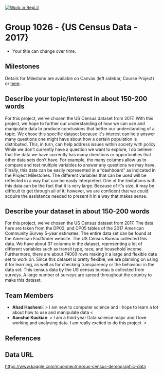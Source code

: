 [![Work in Repl.it](https://classroom.github.com/assets/work-in-replit-14baed9a392b3a25080506f3b7b6d57f295ec2978f6f33ec97e36a161684cbe9.svg)](https://classroom.github.com/online_ide?assignment_repo_id=362838&assignment_repo_type=GroupAssignmentRepo)
# Group 1026 - {US Census Data - 2017}

- Your title can change over time.

## Milestones

Details for Milestone are available on Canvas (left sidebar, Course Project) or [here](https://firas.moosvi.com/courses/data301/project/milestone01.html).

## Describe your topic/interest in about 150-200 words
For this project, we've chosen the US Census dataset from 2017. With this project, we hope to further our understanding of how we can use and manipulate data to produce conclusions that better our understanding of a topic. We chose this specific dataset because it's interest can help answer many questions one might have about how a certain population is distributed. This, in turn, can help address issues within society with policy. While we don’t currently have a question we want to explore, I do believe that the data we have currently has many directions or opportunities that other data sets don’t have. For example, the many columns allow us to compare and test multiple variables to answer any questions we may have. Finally, this data can be easily represented in a “dashboard” as indicated in the Project Milestones. The different variables that can be used will be reflected in a way that can be easily interpreted. One of the limitations with this data can be the fact that it is very large. Because of it's size, it may be difficult to get through all of it; however, we are confident that we could acquire the assistance needed to present it in a way that makes sense. 



## Describe your dataset in about 150-200 words

For this project, we've chosen the US Census dataset from 2017. The data here are taken from the DP03, and DP05 tables of the 2017 American Community Survey 5-year estimates. The entire data set can be found at the American Factfinder website. The US Census Bureau collected this data. We have about 37 columns in the dataset, representing a lot of different variables such as transit type, race, and household income. Furthermore, there are about 74000 rows making it a large and flexible data set to work on. Since this dataset is pretty flexible, we are planning on using it for learning, as well as for checking transparency or the behaviour in the data set. This census data by the US census bureau is collected from surveys. A large number of surveys are spread throughout the country to make this dataset.

## Team Members

- **Ahad Hashemi**: > I am new to computer science and I hope to learn a lot about how to use and manipulate data <
- **Aanchal Kuckian**: > I am a third year Data science major and I love working and analysing data. I am really excited to do this project. <


## References

## Data URL
https://www.kaggle.com/muonneutrino/us-census-demographic-data 
